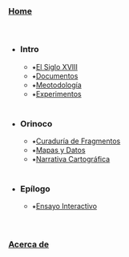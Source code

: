 ### [Home](/index.html)
<br>

- ### Intro
	- ⭑[El Siglo XVIII](#)
	- ⭑[Documentos](#)
	- ⭑[Meotodología](#)
	- ⭑[Experimentos](#)
<br><br>

- ### Orinoco
	- ⭑[Curaduría de Fragmentos](/sections/fragmentos.html)
	- ⭑[Mapas y Datos](#)
	- ⭑[Narrativa Cartográfica](#)
<br><br>

- ### Epílogo
	- ⭑[Ensayo Interactivo](#)
<br><br><br>

### [Acerca de](/index.html#infoIntro)
